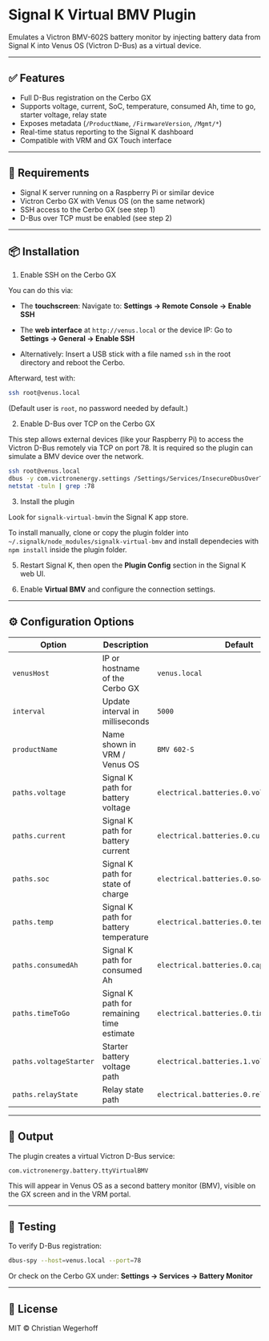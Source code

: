 # Signal K Virtual BMV Plugin

Emulates a Victron BMV-602S battery monitor by injecting battery data from Signal K into Venus OS (Victron D-Bus) as a virtual device.

---

## ✅ Features

- Full D-Bus registration on the Cerbo GX
- Supports voltage, current, SoC, temperature, consumed Ah, time to go, starter voltage, relay state
- Exposes metadata (`/ProductName`, `/FirmwareVersion`, `/Mgmt/*`)
- Real-time status reporting to the Signal K dashboard
- Compatible with VRM and GX Touch interface

---

## 🔧 Requirements

- Signal K server running on a Raspberry Pi or similar device
- Victron Cerbo GX with Venus OS (on the same network)
- SSH access to the Cerbo GX (see step 1)
- D-Bus over TCP must be enabled (see step 2)

---

## 📦 Installation

1. Enable SSH on the Cerbo GX

You can do this via:

- The **touchscreen**: Navigate to: **Settings → Remote Console → Enable SSH**

- The **web interface** at `http://venus.local` or the device IP: Go to **Settings → General → Enable SSH**

- Alternatively: Insert a USB stick with a file named `ssh` in the root directory and reboot the Cerbo.

Afterward, test with:

```bash
ssh root@venus.local
```

(Default user is `root`, no password needed by default.)


2. Enable D-Bus over TCP on the Cerbo GX

This step allows external devices (like your Raspberry Pi) to access the Victron D-Bus remotely via TCP on port 78. It is required so the plugin can simulate a BMV device over the network.

```bash
ssh root@venus.local
dbus -y com.victronenergy.settings /Settings/Services/InsecureDbusOverTcp SetValue 1
netstat -tuln | grep :78
```


3. Install the plugin

Look for `signalk-virtual-bmv`in the Signal K app store.  

To install manually, clone or copy the plugin folder into `~/.signalk/node_modules/signalk-virtual-bmv` and install dependecies with `npm install` inside the plugin folder.

5. Restart Signal K, then open the **Plugin Config** section in the Signal K web UI.

6. Enable **Virtual BMV** and configure the connection settings.

---

## ⚙️ Configuration Options

| Option               | Description                                      | Default                                  |
|----------------------|--------------------------------------------------|------------------------------------------|
| `venusHost`          | IP or hostname of the Cerbo GX                   | `venus.local`                            |
| `interval`           | Update interval in milliseconds                  | `5000`                                   |
| `productName`        | Name shown in VRM / Venus OS                     | `BMV 602-S`                              |
| `paths.voltage`      | Signal K path for battery voltage                | `electrical.batteries.0.voltage`         |
| `paths.current`      | Signal K path for battery current                | `electrical.batteries.0.current`         |
| `paths.soc`          | Signal K path for state of charge                | `electrical.batteries.0.soc`             |
| `paths.temp`         | Signal K path for battery temperature            | `electrical.batteries.0.temperature`     |
| `paths.consumedAh`   | Signal K path for consumed Ah                    | `electrical.batteries.0.capacity.consumed` |
| `paths.timeToGo`     | Signal K path for remaining time estimate        | `electrical.batteries.0.timeRemaining`   |
| `paths.voltageStarter` | Starter battery voltage path                 | `electrical.batteries.1.voltage`         |
| `paths.relayState`   | Relay state path                                 | `electrical.batteries.0.relay`           |

---

## 📡 Output

The plugin creates a virtual Victron D-Bus service:

```
com.victronenergy.battery.ttyVirtualBMV
```

This will appear in Venus OS as a second battery monitor (BMV), visible on the GX screen and in the VRM portal.

---

## 🧪 Testing

To verify D-Bus registration:

```bash
dbus-spy --host=venus.local --port=78
```

Or check on the Cerbo GX under:
**Settings → Services → Battery Monitor**

---

## 📝 License

MIT © Christian Wegerhoff
